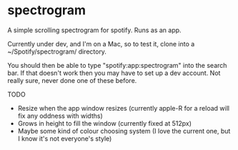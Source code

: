 spectrogram
===========

A simple scrolling spectrogram for spotify.  Runs as an app.

Currently under dev, and I'm on a Mac, so to test it, clone into a ~/Spotify/spectrogram/ directory.

You should then be able to type "spotify:app:spectrogram" into the search bar.  If that doesn't work
then you may have to set up a dev account.  Not really sure, never done one of these before.


TODO
 * Resize when the app window resizes (currently apple-R for a reload will fix any oddness with widths)
 * Grows in height to fill the window (currently fixed at 512px)
 * Maybe some kind of colour choosing system (I love the current one, but I know it's not everyone's style)
